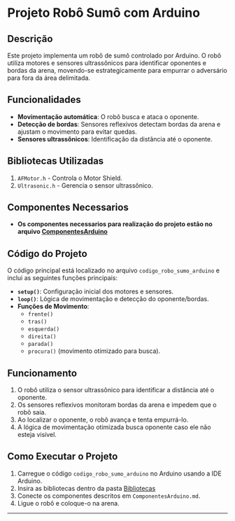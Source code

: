# Projeto Robô Sumô com Arduino

## Descrição
Este projeto implementa um robô de sumô controlado por Arduino. O robô utiliza motores e sensores ultrassônicos para identificar oponentes e bordas da arena, movendo-se estrategicamente para empurrar o adversário para fora da área delimitada.

## Funcionalidades
- **Movimentação automática**: O robô busca e ataca o oponente.
- **Detecção de bordas**: Sensores reflexivos detectam bordas da arena e ajustam o movimento para evitar quedas.
- **Sensores ultrassônicos**: Identificação da distância até o oponente.

## Bibliotecas Utilizadas
1. `AFMotor.h` - Controla o Motor Shield.
2. `Ultrasonic.h` - Gerencia o sensor ultrassônico.

## Componentes Necessarios
- **Os componentes necessarios para realização do projeto estão no arquivo [ComponentesArduino](ComponentesArduino.md)** 


## Código do Projeto
O código principal está localizado no arquivo `codigo_robo_sumo_arduino` e inclui as seguintes funções principais:
- **`setup()`**: Configuração inicial dos motores e sensores.
- **`loop()`**: Lógica de movimentação e detecção do oponente/bordas.
- **Funções de Movimento**:
  - `frente()`
  - `tras()`
  - `esquerda()`
  - `direita()`
  - `parada()`
  - `procura()` (movimento otimizado para busca).

## Funcionamento
1. O robô utiliza o sensor ultrassônico para identificar a distância até o oponente.
2. Os sensores reflexivos monitoram bordas da arena e impedem que o robô saia.
3. Ao localizar o oponente, o robô avança e tenta empurrá-lo.
4. A lógica de movimentação otimizada busca oponente caso ele não esteja visível.

## Como Executar o Projeto
1. Carregue o código `codigo_robo_sumo_arduino` no Arduino usando a IDE Arduino.
2. Insira as bibliotecas dentro da pasta [Bibliotecas](Bibiotecas)
3. Conecte os componentes descritos em `ComponentesArduino.md`.
4. Ligue o robô e coloque-o na arena.
---

